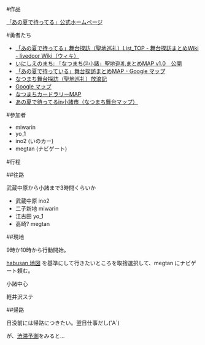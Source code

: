 #作品

[「あの夏で待ってる」公式ホームページ](http://www.ichika-ichika.com/)

#勇者たち

*  [「あの夏で待ってる」舞台探訪（聖地巡礼）List_TOP - 舞台探訪まとめWiki - livedoor Wiki（ウィキ）](http://wiki.livedoor.jp/lsh_er/d/%A1%D6%A4%A2%A4%CE%B2%C6%A4%C7%C2%D4%A4%C3%A4%C6%A4%EB%A1%D7%C9%F1%C2%E6%C3%B5%CB%AC%A1%CA%C0%BB%C3%CF%BD%E4%CE%E9%A1%CBList_TOP)
*  [いにしえのまち: 「なつまち＠小諸」聖地巡礼まとめMAP v1.0　公開](http://b.habusan.net/2012/04/map-v10.html)
*  [「あの夏で待っている」舞台探訪まとめMAP - Google マップ](https://maps.google.co.jp/maps/ms?hl=ja&gl=jp&ie=UTF8&oe=UTF8&msa=0&msid=212963186821304482527.0004b68359ca867e1be2c)
*  [なつまち舞台探訪（聖地巡礼）放浪記](http://butai2012.blog.fc2.com/)
*  [Google マップ](http://maps.google.co.jp/maps/user?uid=209136350089662039942&hl=ja&gl=jp)
*  [なつまちカードラリーMAP](https://maps.google.co.jp/maps/ms?hl=en&gl=jp&ie=UTF8&oe=UTF8&msa=0&msid=216174718820140966567.0004c33893b9c793c2beb)
*  [あの夏で待ってるin小諸市（なつまち舞台マップ）](https://maps.google.co.jp/maps/ms?hl=en&gl=jp&ie=UTF8&oe=UTF8&msa=0&msid=216174718820140966567.0004b575e2f6c1ef8be48)

#参加者

*  miwarin
*  yo_1
*  ino2 (いのカー)
*  megtan (ナビゲート)

#行程

##往路

武蔵中原から小諸まで3時間くらいか

*  武蔵中原 ino2 
*  二子新地 miwarin
*  江古田 yo_1
*  高崎? megtan

##現地

9時か10時から行動開始。

[habusan 地図](http://b.habusan.net/2012/04/map-v10.html) を基準にして行きたいところを取捨選択して、megtan にナビゲート頼む。

小諸中心

軽井沢ステ

##帰路

日没前には帰路につきたい。翌日仕事だし('A`)

が、[渋滞予測](http://www.jartic.or.jp/guide/yosoku/index1.php)をみると...
